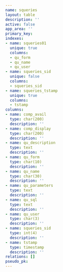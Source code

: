 ```yaml
---
name: squeries
layout: table
description: ''
active: false
app_area: ''
primary_key: 
indexes:
- name: squeries01
  unique: true
  columns:
  - qu_form
  - qu_name
  - qu_user
- name: squeries_sid
  unique: false
  columns:
  - squeries_sid
- name: squeries_tstamp
  unique: true
  columns:
  - tstamp
columns:
- name: comp_avail
  type: char(200)
  description: ''
- name: comp_display
  type: char(200)
  description: ''
- name: qu_description
  type: text
  description: ''
- name: qu_form
  type: char(10)
  description: ''
- name: qu_name
  type: char(30)
  description: ''
- name: qu_parameters
  type: text
  description: ''
- name: qu_sql
  type: text
  description: ''
- name: qu_user
  type: char(3)
  description: ''
- name: squeries_sid
  type: int(4)
  description: ''
- name: tstamp
  type: timestamp
  description: ''
relations: []
pseudo_pk: 
---
```


